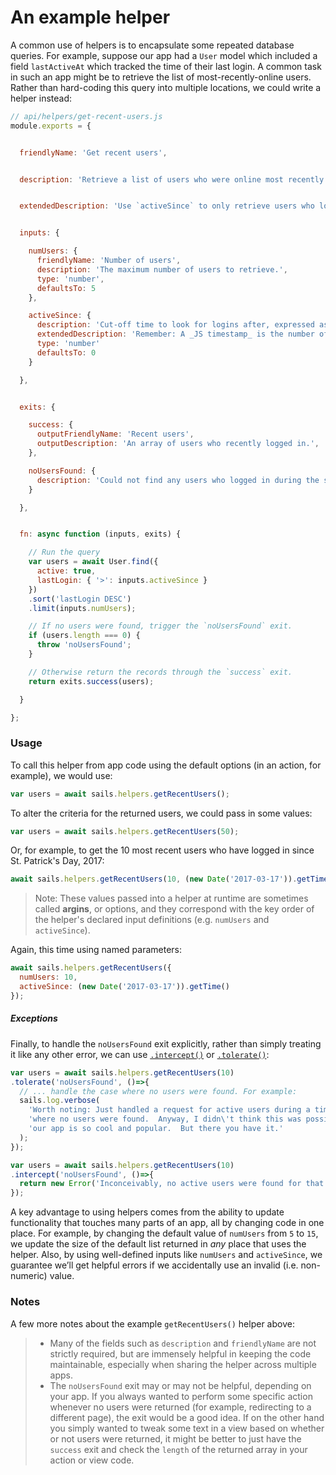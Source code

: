# An example helper

A common use of helpers is to encapsulate some repeated database queries.  For example, suppose our app had a `User` model which included a field `lastActiveAt` which tracked the time of their last login.  A common task in such an app might be to retrieve the list of most-recently-online users.  Rather than hard-coding this query into multiple locations, we could write a helper instead:

```javascript
// api/helpers/get-recent-users.js
module.exports = {


  friendlyName: 'Get recent users',


  description: 'Retrieve a list of users who were online most recently.',


  extendedDescription: 'Use `activeSince` to only retrieve users who logged in since a certain date/time.'


  inputs: {

    numUsers: {
      friendlyName: 'Number of users',
      description: 'The maximum number of users to retrieve.',
      type: 'number',
      defaultsTo: 5
    },

    activeSince: {
      description: 'Cut-off time to look for logins after, expressed as a JS timestamp.',
      extendedDescription: 'Remember: A _JS timestamp_ is the number of **milliseconds** since [that fateful night in 1970](https://en.wikipedia.org/wiki/Unix_time).',
      type: 'number'
      defaultsTo: 0
    }

  },


  exits: {

    success: {
      outputFriendlyName: 'Recent users',
      outputDescription: 'An array of users who recently logged in.',
    },

    noUsersFound: {
      description: 'Could not find any users who logged in during the specified time frame.'
    }

  },


  fn: async function (inputs, exits) {

    // Run the query
    var users = await User.find({
      active: true,
      lastLogin: { '>': inputs.activeSince }
    })
    .sort('lastLogin DESC')
    .limit(inputs.numUsers);

    // If no users were found, trigger the `noUsersFound` exit.
    if (users.length === 0) {
      throw 'noUsersFound';
    }

    // Otherwise return the records through the `success` exit.
    return exits.success(users);

  }

};
```

### Usage

To call this helper from app code using the default options (in an action, for example), we would use:

```javascript
var users = await sails.helpers.getRecentUsers();
```

To alter the criteria for the returned users, we could pass in some values:

```javascript
var users = await sails.helpers.getRecentUsers(50);
```

Or, for example, to get the 10 most recent users who have logged in since St. Patrick's Day, 2017:

```javascript
await sails.helpers.getRecentUsers(10, (new Date('2017-03-17')).getTime());
```

> Note: These values passed into a helper at runtime are sometimes called **argins**, or options, and they correspond with the key order of the helper's declared input definitions (e.g. `numUsers` and `activeSince`).

Again, this time using named parameters:

```javascript
await sails.helpers.getRecentUsers({
  numUsers: 10,
  activeSince: (new Date('2017-03-17')).getTime()
});
```


##### Exceptions

Finally, to handle the `noUsersFound` exit explicitly, rather than simply treating it like any other error, we can use [`.intercept()`](https://sailsjs.com/documentation/reference/waterline-orm/queries/intercept) or [`.tolerate()`](https://sailsjs.com/documentation/reference/waterline-orm/queries/tolerate):

```javascript
var users = await sails.helpers.getRecentUsers(10)
.tolerate('noUsersFound', ()=>{
  // ... handle the case where no users were found. For example:
  sails.log.verbose(
    'Worth noting: Just handled a request for active users during a time frame '+
    'where no users were found.  Anyway, I didn\'t think this was possible, because '+
    'our app is so cool and popular.  But there you have it.'
  );
});
```

```javascript
var users = await sails.helpers.getRecentUsers(10)
.intercept('noUsersFound', ()=>{
  return new Error('Inconceivably, no active users were found for that timeframe.');
});
```

A key advantage to using helpers comes from the ability to update functionality that touches many parts of an app, all by changing code in one place.  For example, by changing the default value of `numUsers` from `5` to `15`, we update the size of the default list returned in _any_ place that uses the helper.  Also, by using well-defined inputs like `numUsers` and `activeSince`, we guarantee we&rsquo;ll get helpful errors if we accidentally use an invalid (i.e. non-numeric) value.


### Notes

A few more notes about the example `getRecentUsers()` helper above:

> * Many of the fields such as `description` and `friendlyName` are not strictly required, but are immensely helpful in keeping the code maintainable, especially when sharing the helper across multiple apps.
> * The `noUsersFound` exit may or may not be helpful, depending on your app.  If you always wanted to perform some specific action whenever no users were returned (for example, redirecting to a different page), the exit would be a good idea.  If on the other hand you simply wanted to tweak some text in a view based on whether or not users were returned, it might be better to just have the `success` exit and check the `length` of the returned array in your action or view code.

<docmeta name="displayName" value="Example helper">
